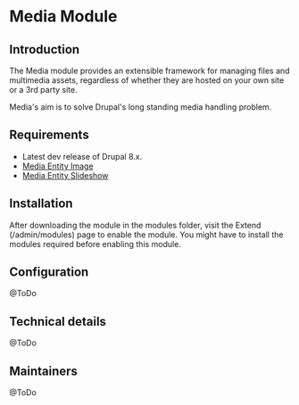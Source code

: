 # Media Module

## Introduction

The Media module provides an extensible framework for managing files and multimedia assets, regardless of whether they are hosted on your own site or a 3rd party site.

Media's aim is to solve Drupal's long standing media handling problem.

## Requirements

* Latest dev release of Drupal 8.x.
* [Media Entity Image](https://www.drupal.org/project/media_entity_image)
* [Media Entity Slideshow](https://www.drupal.org/project/media_entity_slideshow)

## Installation

After downloading the module in the modules folder, visit the Extend (/admin/modules) page to enable the module. You might have to install the modules required before enabling this module.

## Configuration

@ToDo

## Technical details

@ToDo

## Maintainers

@ToDo
